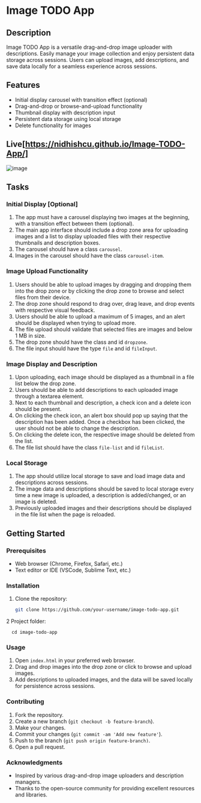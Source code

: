 # Image TODO App

## Description

Image TODO App is a versatile drag-and-drop image uploader with descriptions. Easily manage your image collection and enjoy persistent data storage across sessions. Users can upload images, add descriptions, and save data locally for a seamless experience across sessions.

## Features

- Initial display carousel with transition effect (optional)
- Drag-and-drop or browse-and-upload functionality
- Thumbnail display with description input
- Persistent data storage using local storage
- Delete functionality for images
 ## Live[https://nidhishcu.github.io/Image-TODO-App/]
 ![image](https://github.com/NidhishCU/Image-TODO-App/assets/98959174/404ca368-d275-4cfd-b755-771016dc2870)


## Tasks

### Initial Display [Optional]

1. The app must have a carousel displaying two images at the beginning, with a transition effect between them (optional).
2. The main app interface should include a drop zone area for uploading images and a list to display uploaded files with their respective thumbnails and description boxes.
3. The carousel should have a class `carousel`.
4. Images in the carousel should have the class `carousel-item`.

### Image Upload Functionality

1. Users should be able to upload images by dragging and dropping them into the drop zone or by clicking the drop zone to browse and select files from their device.
2. The drop zone should respond to drag over, drag leave, and drop events with respective visual feedback.
3. Users should be able to upload a maximum of 5 images, and an alert should be displayed when trying to upload more.
4. The file upload should validate that selected files are images and below 1 MB in size.
5. The drop zone should have the class and id `dropzone`.
6. The file input should have the type `file` and id `fileInput`.

### Image Display and Description

1. Upon uploading, each image should be displayed as a thumbnail in a file list below the drop zone.
2. Users should be able to add descriptions to each uploaded image through a textarea element.
3. Next to each thumbnail and description, a check icon and a delete icon should be present.
4. On clicking the check icon, an alert box should pop up saying that the description has been added. Once a checkbox has been clicked, the user should not be able to change the description.
5. On clicking the delete icon, the respective image should be deleted from the list.
6. The file list should have the class `file-list` and id `fileList`.

### Local Storage

1. The app should utilize local storage to save and load image data and descriptions across sessions.
2. The image data and descriptions should be saved to local storage every time a new image is uploaded, a description is added/changed, or an image is deleted.
3. Previously uploaded images and their descriptions should be displayed in the file list when the page is reloaded.

## Getting Started

### Prerequisites

- Web browser (Chrome, Firefox, Safari, etc.)
- Text editor or IDE (VSCode, Sublime Text, etc.)

### Installation

1. Clone the repository:
   ```bash
   git clone https://github.com/your-username/image-todo-app.git
   ```
2 Project folder:
  ```
    cd image-todo-app
  ```
### Usage
1. Open `index.html` in your preferred web browser.
2. Drag and drop images into the drop zone or click to browse and upload images.
3. Add descriptions to uploaded images, and the data will be saved locally for persistence across sessions.

### Contributing
1. Fork the repository.
2. Create a new branch (`git checkout -b feature-branch`).
3. Make your changes.
4. Commit your changes (`git commit -am 'Add new feature'`).
5. Push to the branch (`git push origin feature-branch)`.
6. Open a pull request.

### Acknowledgments
- Inspired by various drag-and-drop image uploaders and description managers.
- Thanks to the open-source community for providing excellent resources and libraries.
